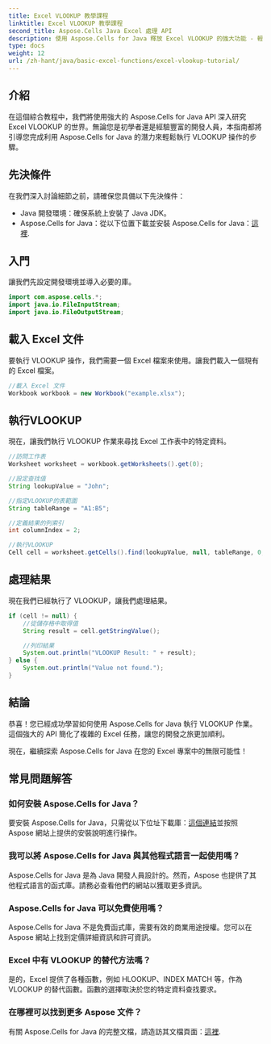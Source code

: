 ```yaml
---
title: Excel VLOOKUP 教學課程
linktitle: Excel VLOOKUP 教學課程
second_title: Aspose.Cells Java Excel 處理 API
description: 使用 Aspose.Cells for Java 釋放 Excel VLOOKUP 的強大功能 - 輕鬆資料擷取的終極指南。
type: docs
weight: 12
url: /zh-hant/java/basic-excel-functions/excel-vlookup-tutorial/
---
```


## 介紹

在這個綜合教程中，我們將使用強大的 Aspose.Cells for Java API 深入研究 Excel VLOOKUP 的世界。無論您是初學者還是經驗豐富的開發人員，本指南都將引導您完成利用 Aspose.Cells for Java 的潛力來輕鬆執行 VLOOKUP 操作的步驟。

## 先決條件

在我們深入討論細節之前，請確保您具備以下先決條件：

- Java 開發環境：確保系統上安裝了 Java JDK。
-  Aspose.Cells for Java：從以下位置下載並安裝 Aspose.Cells for Java：[這裡](https://releases.aspose.com/cells/java/).

## 入門

讓我們先設定開發環境並導入必要的庫。

```java
import com.aspose.cells.*;
import java.io.FileInputStream;
import java.io.FileOutputStream;
```

## 載入 Excel 文件

要執行 VLOOKUP 操作，我們需要一個 Excel 檔案來使用。讓我們載入一個現有的 Excel 檔案。

```java
//載入 Excel 文件
Workbook workbook = new Workbook("example.xlsx");
```

## 執行VLOOKUP

現在，讓我們執行 VLOOKUP 作業來尋找 Excel 工作表中的特定資料。

```java
//訪問工作表
Worksheet worksheet = workbook.getWorksheets().get(0);

//設定查找值
String lookupValue = "John";

//指定VLOOKUP的表範圍
String tableRange = "A1:B5";

//定義結果的列索引
int columnIndex = 2;

//執行VLOOKUP
Cell cell = worksheet.getCells().find(lookupValue, null, tableRange, 0, columnIndex);
```

## 處理結果

現在我們已經執行了 VLOOKUP，讓我們處理結果。

```java
if (cell != null) {
    //從儲存格中取得值
    String result = cell.getStringValue();

    //列印結果
    System.out.println("VLOOKUP Result: " + result);
} else {
    System.out.println("Value not found.");
}
```

## 結論

恭喜！您已經成功學習如何使用 Aspose.Cells for Java 執行 VLOOKUP 作業。這個強大的 API 簡化了複雜的 Excel 任務，讓您的開發之旅更加順利。

現在，繼續探索 Aspose.Cells for Java 在您的 Excel 專案中的無限可能性！

## 常見問題解答

### 如何安裝 Aspose.Cells for Java？

要安裝 Aspose.Cells for Java，只需從以下位址下載庫：[這個連結](https://releases.aspose.com/cells/java/)並按照 Aspose 網站上提供的安裝說明進行操作。

### 我可以將 Aspose.Cells for Java 與其他程式語言一起使用嗎？

Aspose.Cells for Java 是為 Java 開發人員設計的。然而，Aspose 也提供了其他程式語言的函式庫。請務必查看他們的網站以獲取更多資訊。

### Aspose.Cells for Java 可以免費使用嗎？

Aspose.Cells for Java 不是免費函式庫，需要有效的商業用途授權。您可以在 Aspose 網站上找到定價詳細資訊和許可資訊。

### Excel 中有 VLOOKUP 的替代方法嗎？

是的，Excel 提供了各種函數，例如 HLOOKUP、INDEX MATCH 等，作為 VLOOKUP 的替代函數。函數的選擇取決於您的特定資料查找要求。

### 在哪裡可以找到更多 Aspose 文件？

有關 Aspose.Cells for Java 的完整文檔，請造訪其文檔頁面：[這裡](https://reference.aspose.com/cells/java/).